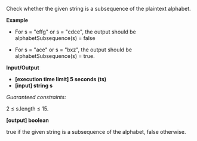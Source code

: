 Check whether the given string is a subsequence of the plaintext alphabet.

**Example**

- For s = "effg" or s = "cdce", the output should be
  alphabetSubsequence(s) = false

- For s = "ace" or s = "bxz", the output should be
  alphabetSubsequence(s) = true.

**Input/Output**

- **[execution time limit] 5 seconds (ts)**
- **[input] string s**

_Guaranteed constraints:_

2 ≤ s.length ≤ 15.

**[output] boolean**

true if the given string is a subsequence of the alphabet, false otherwise.
